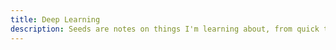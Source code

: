 ```yaml
---
title: Deep Learning
description: Seeds are notes on things I'm learning about, from quick thoughts on language model releases to summaries of MIT OCW videos. I tend to revisit these notes when working on bigger ideas.
---
```


